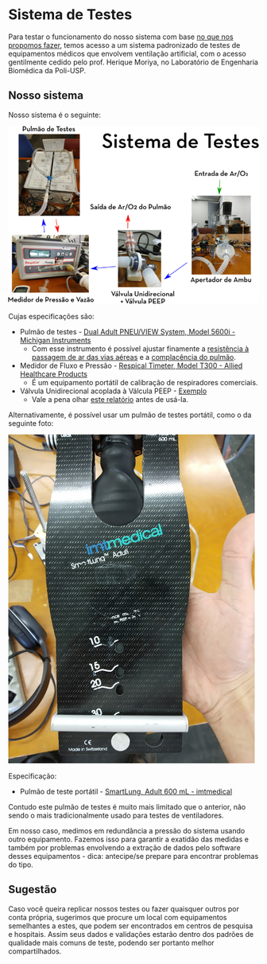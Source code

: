 # Sistema de Testes

Para testar o funcionamento do nosso sistema com base [no que nos propomos fazer](https://github.com/Inspire-Poli-USP/Inspire-OpenLung/wiki/Entenda-o-Problema), temos acesso a um sistema padronizado de testes de equipamentos médicos que envolvem ventilação artificial, com o acesso gentilmente cedido pelo prof. Herique Moriya, no Laboratório de Engenharia Biomédica da Poli-USP.

## Nosso sistema

Nosso sistema é o seguinte:

![Esquema do sistema de testes](https://github.com/Inspire-Poli-USP/Inspire-OpenLung/blob/master/images/Wiki/Wiki_Sistema_de_Testes_IMG6.png)

Cujas especificações são:
* Pulmão de testes - [Dual Adult PNEU/VIEW System, Model 5600i - Michigan Instruments](https://web.archive.org/web/20200406002510/https://www.michiganinstruments.com/wp-content/uploads/2018/11/5600_manual2.pdf)
  * Com esse instrumento é possível ajustar finamente a [resistência à passagem de ar das vias aéreas](https://en.wikipedia.org/wiki/Airway_resistance) e a [complacência do pulmão](https://pt.wikipedia.org/wiki/Complac%C3%AAncia_pulmonar).
* Medidor de Fluxo e Pressão - [Respical Timeter, Model T300 - Allied Healthcare Products](https://web.archive.org/web/20180827132142/http://www.alliedhpi.com/images/z10-00-1000.pdf)
  * É um equipamento portátil de calibração de respiradores comerciais.
* Válvula Unidirecional acoplada à Válcula PEEP - [Exemplo](https://web.archive.org/save/https://www.cpaps.com.br/valvula-peep-ajustavel-standard-circuito-cpap)
  * Vale a pena olhar [este relatório](https://github.com/Inspire-Poli-USP/Inspire-OpenLung/wiki/Relat%C3%B3rio-9%C2%BA-Dia) antes de usá-la.

Alternativamente, é possível usar um pulmão de testes portátil, como o da seguinte foto:

![Pulmão de testes portátil](https://github.com/Inspire-Poli-USP/Inspire-OpenLung/blob/master/images/Wiki/Wiki_Sistema_de_Testes_IMG5.jpg)

Especificação:
* Pulmão de teste portátil - [SmartLung, Adult 600 mL - imtmedical](https://web.archive.org/web/20161111052542/https://biomedequip.com/index.php?route=product/product&product_id=156)

Contudo este pulmão de testes é muito mais limitado que o anterior, não sendo o mais tradicionalmente usado para testes de ventiladores.

Em nosso caso, medimos em redundância a pressão do sistema usando outro equipamento. Fazemos isso para garantir a exatidão das medidas e também por problemas envolvendo a extração de dados pelo software desses equipamentos - dica: antecipe/se prepare para encontrar problemas do tipo.

## Sugestão

  Caso você queira replicar nossos testes ou fazer quaisquer outros por conta própria, sugerimos que procure um local com equipamentos semelhantes a estes, que podem ser encontrados em centros de pesquisa e hospitais. Assim seus dados e validações estarão dentro dos padrões de qualidade mais comuns de teste, podendo ser portanto melhor compartilhados.
